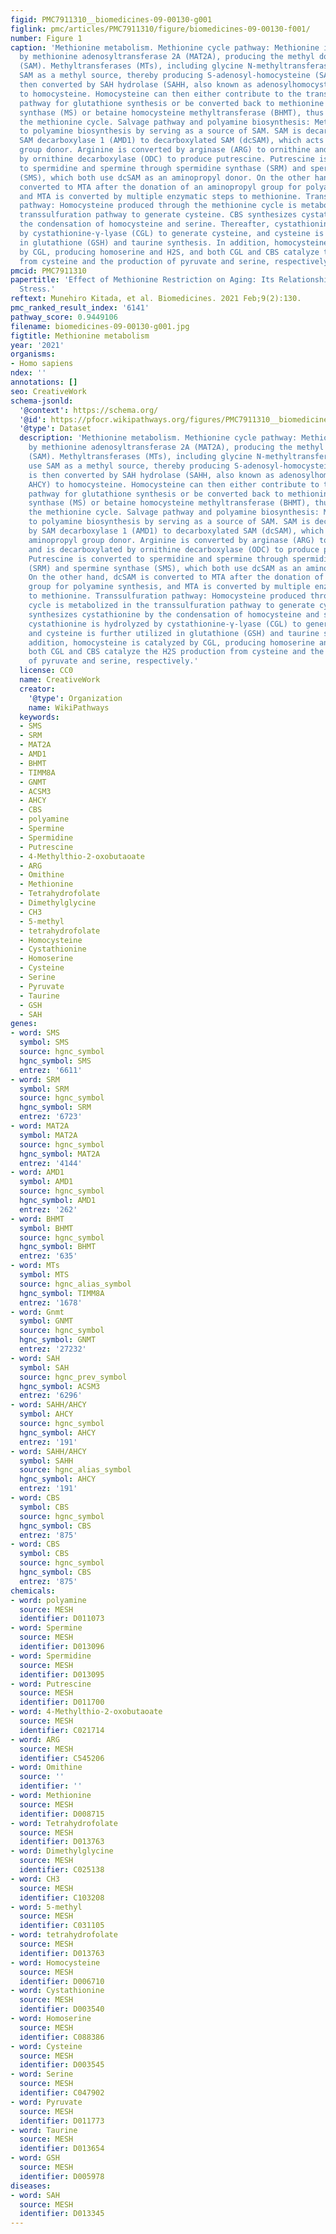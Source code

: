 ```yaml
---
figid: PMC7911310__biomedicines-09-00130-g001
figlink: pmc/articles/PMC7911310/figure/biomedicines-09-00130-f001/
number: Figure 1
caption: 'Methionine metabolism. Methionine cycle pathway: Methionine is catabolized
  by methionine adenosyltransferase 2A (MAT2A), producing the methyl donor S-adenosyl-methionine
  (SAM). Methyltransferases (MTs), including glycine N-methyltransferase (Gnmt), use
  SAM as a methyl source, thereby producing S-adenosyl-homocysteine (SAH). SAH is
  then converted by SAH hydrolase (SAHH, also known as adenosylhomocysteinase, AHCY)
  to homocysteine. Homocysteine can then either contribute to the transsulfuration
  pathway for glutathione synthesis or be converted back to methionine by methionine
  synthase (MS) or betaine homocysteine methyltransferase (BHMT), thus completing
  the methionine cycle. Salvage pathway and polyamine biosynthesis: Methionine contributes
  to polyamine biosynthesis by serving as a source of SAM. SAM is decarboxylated by
  SAM decarboxylase 1 (AMD1) to decarboxylated SAM (dcSAM), which acts as an aminopropyl
  group donor. Arginine is converted by arginase (ARG) to ornithine and is decarboxylated
  by ornithine decarboxylase (ODC) to produce putrescine. Putrescine is converted
  to spermidine and spermine through spermidine synthase (SRM) and spermine synthase
  (SMS), which both use dcSAM as an aminopropyl donor. On the other hand, dcSAM is
  converted to MTA after the donation of an aminopropyl group for polyamine synthesis,
  and MTA is converted by multiple enzymatic steps to methionine. Transsulfuration
  pathway: Homocysteine produced through the methionine cycle is metabolized in the
  transsulfuration pathway to generate cysteine. CBS synthesizes cystathionine by
  the condensation of homocysteine and serine. Thereafter, cystathionine is hydrolyzed
  by cystathionine-γ-lyase (CGL) to generate cysteine, and cysteine is further utilized
  in glutathione (GSH) and taurine synthesis. In addition, homocysteine is catalyzed
  by CGL, producing homoserine and H2S, and both CGL and CBS catalyze the H2S production
  from cysteine and the production of pyruvate and serine, respectively.'
pmcid: PMC7911310
papertitle: 'Effect of Methionine Restriction on Aging: Its Relationship to Oxidative
  Stress.'
reftext: Munehiro Kitada, et al. Biomedicines. 2021 Feb;9(2):130.
pmc_ranked_result_index: '6141'
pathway_score: 0.9449106
filename: biomedicines-09-00130-g001.jpg
figtitle: Methionine metabolism
year: '2021'
organisms:
- Homo sapiens
ndex: ''
annotations: []
seo: CreativeWork
schema-jsonld:
  '@context': https://schema.org/
  '@id': https://pfocr.wikipathways.org/figures/PMC7911310__biomedicines-09-00130-g001.html
  '@type': Dataset
  description: 'Methionine metabolism. Methionine cycle pathway: Methionine is catabolized
    by methionine adenosyltransferase 2A (MAT2A), producing the methyl donor S-adenosyl-methionine
    (SAM). Methyltransferases (MTs), including glycine N-methyltransferase (Gnmt),
    use SAM as a methyl source, thereby producing S-adenosyl-homocysteine (SAH). SAH
    is then converted by SAH hydrolase (SAHH, also known as adenosylhomocysteinase,
    AHCY) to homocysteine. Homocysteine can then either contribute to the transsulfuration
    pathway for glutathione synthesis or be converted back to methionine by methionine
    synthase (MS) or betaine homocysteine methyltransferase (BHMT), thus completing
    the methionine cycle. Salvage pathway and polyamine biosynthesis: Methionine contributes
    to polyamine biosynthesis by serving as a source of SAM. SAM is decarboxylated
    by SAM decarboxylase 1 (AMD1) to decarboxylated SAM (dcSAM), which acts as an
    aminopropyl group donor. Arginine is converted by arginase (ARG) to ornithine
    and is decarboxylated by ornithine decarboxylase (ODC) to produce putrescine.
    Putrescine is converted to spermidine and spermine through spermidine synthase
    (SRM) and spermine synthase (SMS), which both use dcSAM as an aminopropyl donor.
    On the other hand, dcSAM is converted to MTA after the donation of an aminopropyl
    group for polyamine synthesis, and MTA is converted by multiple enzymatic steps
    to methionine. Transsulfuration pathway: Homocysteine produced through the methionine
    cycle is metabolized in the transsulfuration pathway to generate cysteine. CBS
    synthesizes cystathionine by the condensation of homocysteine and serine. Thereafter,
    cystathionine is hydrolyzed by cystathionine-γ-lyase (CGL) to generate cysteine,
    and cysteine is further utilized in glutathione (GSH) and taurine synthesis. In
    addition, homocysteine is catalyzed by CGL, producing homoserine and H2S, and
    both CGL and CBS catalyze the H2S production from cysteine and the production
    of pyruvate and serine, respectively.'
  license: CC0
  name: CreativeWork
  creator:
    '@type': Organization
    name: WikiPathways
  keywords:
  - SMS
  - SRM
  - MAT2A
  - AMD1
  - BHMT
  - TIMM8A
  - GNMT
  - ACSM3
  - AHCY
  - CBS
  - polyamine
  - Spermine
  - Spermidine
  - Putrescine
  - 4-Methylthio-2-oxobutaoate
  - ARG
  - Omithine
  - Methionine
  - Tetrahydrofolate
  - Dimethylglycine
  - CH3
  - 5-methyl
  - tetrahydrofolate
  - Homocysteine
  - Cystathionine
  - Homoserine
  - Cysteine
  - Serine
  - Pyruvate
  - Taurine
  - GSH
  - SAH
genes:
- word: SMS
  symbol: SMS
  source: hgnc_symbol
  hgnc_symbol: SMS
  entrez: '6611'
- word: SRM
  symbol: SRM
  source: hgnc_symbol
  hgnc_symbol: SRM
  entrez: '6723'
- word: ΜΑT2Α
  symbol: MAT2A
  source: hgnc_symbol
  hgnc_symbol: MAT2A
  entrez: '4144'
- word: AMD1
  symbol: AMD1
  source: hgnc_symbol
  hgnc_symbol: AMD1
  entrez: '262'
- word: BHMT
  symbol: BHMT
  source: hgnc_symbol
  hgnc_symbol: BHMT
  entrez: '635'
- word: MTs
  symbol: MTS
  source: hgnc_alias_symbol
  hgnc_symbol: TIMM8A
  entrez: '1678'
- word: Gnmt
  symbol: GNMT
  source: hgnc_symbol
  hgnc_symbol: GNMT
  entrez: '27232'
- word: SAH
  symbol: SAH
  source: hgnc_prev_symbol
  hgnc_symbol: ACSM3
  entrez: '6296'
- word: SAHH/AHCY
  symbol: AHCY
  source: hgnc_symbol
  hgnc_symbol: AHCY
  entrez: '191'
- word: SAHH/AHCY
  symbol: SAHH
  source: hgnc_alias_symbol
  hgnc_symbol: AHCY
  entrez: '191'
- word: CBS
  symbol: CBS
  source: hgnc_symbol
  hgnc_symbol: CBS
  entrez: '875'
- word: CBS
  symbol: CBS
  source: hgnc_symbol
  hgnc_symbol: CBS
  entrez: '875'
chemicals:
- word: polyamine
  source: MESH
  identifier: D011073
- word: Spermine
  source: MESH
  identifier: D013096
- word: Spermidine
  source: MESH
  identifier: D013095
- word: Putrescine
  source: MESH
  identifier: D011700
- word: 4-Methylthio-2-oxobutaoate
  source: MESH
  identifier: C021714
- word: ARG
  source: MESH
  identifier: C545206
- word: Omithine
  source: ''
  identifier: ''
- word: Methionine
  source: MESH
  identifier: D008715
- word: Tetrahydrofolate
  source: MESH
  identifier: D013763
- word: Dimethylglycine
  source: MESH
  identifier: C025138
- word: CH3
  source: MESH
  identifier: C103208
- word: 5-methyl
  source: MESH
  identifier: C031105
- word: tetrahydrofolate
  source: MESH
  identifier: D013763
- word: Homocysteine
  source: MESH
  identifier: D006710
- word: Cystathionine
  source: MESH
  identifier: D003540
- word: Homoserine
  source: MESH
  identifier: C088386
- word: Cysteine
  source: MESH
  identifier: D003545
- word: Serine
  source: MESH
  identifier: C047902
- word: Pyruvate
  source: MESH
  identifier: D011773
- word: Taurine
  source: MESH
  identifier: D013654
- word: GSH
  source: MESH
  identifier: D005978
diseases:
- word: SAH
  source: MESH
  identifier: D013345
---
```


